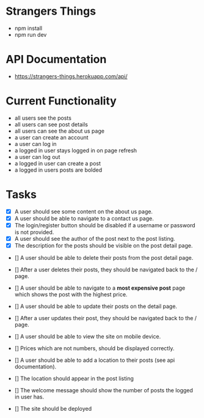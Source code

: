 # Strangers Things 

- npm install
- npm run dev

# API Documentation

- https://strangers-things.herokuapp.com/api/

# Current Functionality

- all users see the posts
- all users can see post details
- all users can see the about us page
- a user can create an account
- a user can log in
- a logged in user stays logged in on page refresh
- a user can log out
- a logged in user can create a post 
- a logged in users posts are bolded 

# Tasks

- [x] A user should see some content on the about us page.
- [x] A user should be able to navigate to a contact us page.
- [x] The login/register button should be disabled if a username or password is not provided.
- [x] A user should see the author of the post next to the post listing.
- [x] The description for the posts should be visible on the post detail page.
- [] A user should be able to delete their posts from the post detail page.
- [] After a user deletes their posts, they should be navigated back to the / page.
- [] A user should be able to navigate to a **most expensive post** page which shows the post with the highest price.
- [] A user should be able to update their posts on the detail page. 
- [] After a user updates their post, they should be navigated back to the / page.
- [] A user should be able to view the site on mobile device.
- [] Prices which are not numbers, should be displayed correctly.
- [] A user should be able to add a location to their posts (see api documentation).
- [] The location should appear in the post listing
- [] The welcome message should show the number of posts the logged in user has.

- [] The site should be deployed

